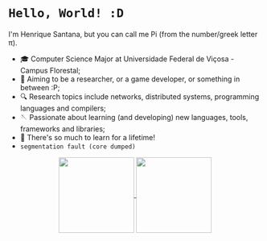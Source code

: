 # `Hello, World! :D`

I'm Henrique Santana, but you can call me Pi (from the number/greek letter π).

- 🎓 Computer Science Major at Universidade Federal de Viçosa - Campus Florestal;
- 🔭 Aiming to be a researcher, or a game developer, or something in between :P;
- 🔍 Research topics include networks, distributed systems, programming languages and compilers;
- 🪡 Passionate about learning (and developing) new languages, tools, frameworks and libraries;
- 🤯 There's so much to learn for a lifetime!
- `segmentation fault (core dumped)`

<div align="Center">
  <a href="https://github.com/piface314">
    <img align="Center" height="150em" src="https://github-readme-stats.vercel.app/api?username=piface314&count_private=true&show_icons=true&theme=vue-dark"/>
    <img align="Center" height="150em" src="https://github-readme-stats.vercel.app/api/top-langs/?username=piface314&hide=jupyter%20notebook&theme=vue-dark&layout=compact&langs_count=10">
  </a>
</div>
